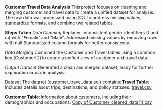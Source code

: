 **Customer Travel Data Analysis**
This project focuses on cleaning and merging customer and travel data to create a unified dataset for analysis. The raw data was processed using SQL to address missing values, standardize formats, and combine two related tables.

**Steps Taken**
*Data Cleaning*
Replaced inconsistent gender identifiers (f and m) with "Female" and "Male".
Addressed missing values by removing rows with null
Standardized column formats for better consistency.

*Data Merging*
Combined the Customer and Travel tables using a common key (CustomerID) to create a unified view of customer and travel data.

*Output Dataset*
Generated a clean and merged dataset, ready for further exploration or use in analysis.

Dataset
The dataset (customer_travel_data.sql) contains:
**Travel Table**: Includes details about trips, destinations, and policy statuses.
[travel.csv](https://github.com/user-attachments/files/18269515/travel.csv)

 **Customer Table**: Information about customers, including their demographics and occupations.
[Copy of Customer_cleaned_data(1).csv](https://github.com/user-attachments/files/18269514/Copy.of.Customer_cleaned_data.1.csv)


